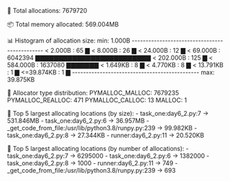 
📏 Total allocations:
	7679720

📦 Total memory allocated:
	569.004MB

📊 Histogram of allocation size:
	min: 1.000B
	----------------------------------------------
	< 2.000B   :      65 ▇
	< 8.000B   :      26 ▇
	< 24.000B  :      12 ▇
	< 69.000B  : 6042394 ▇▇▇▇▇▇▇▇▇▇▇▇▇▇▇▇▇▇▇▇▇▇▇▇▇
	< 202.000B :     125 ▇
	< 584.000B : 1637080 ▇▇▇▇▇▇▇
	< 1.649KB  :       8 ▇
	< 4.770KB  :       8 ▇
	< 13.791KB :       1 ▇
	<=39.874KB :       1 ▇
	----------------------------------------------
	max: 39.875KB

📂 Allocator type distribution:
	 PYMALLOC_MALLOC: 7679235
	 PYMALLOC_REALLOC: 471
	 PYMALLOC_CALLOC: 13
	 MALLOC: 1

🥇 Top 5 largest allocating locations (by size):
	- task_one:day6_2.py:7 -> 531.846MB
	- task_one:day6_2.py:6 -> 36.957MB
	- _get_code_from_file:/usr/lib/python3.8/runpy.py:239 -> 99.982KB
	- task_one:day6_2.py:8 -> 27.344KB
	- runner:day6_2.py:11 -> 20.520KB

🥇 Top 5 largest allocating locations (by number of allocations):
	- task_one:day6_2.py:7 -> 6295000
	- task_one:day6_2.py:6 -> 1382000
	- task_one:day6_2.py:8 -> 1000
	- runner:day6_2.py:11 -> 749
	- _get_code_from_file:/usr/lib/python3.8/runpy.py:239 -> 693
